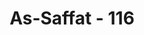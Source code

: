 ---
title: "As-Saffat - 116"
no: 116
arabic_no: ١١٦
ayah: وَنَصَرْنٰهُمْ فَكَانُوْا هُمُ الْغٰلِبِيْنَۚ 
translation: "dan Kami tolong mereka, sehingga jadilah mereka orang-orang yang menang."
tafsir: "Pada ayat ini, Allah menjelaskan enam nikmat yang telah diberikan kepada Musa dan Harun. Nikmat-nikmat itu ialah\n\nPertama, Musa, Harun, dan kaumnya diselamatkan dari bencana yang besar. Sejak lama, orang Israil hidup di Mesir di bawah kekuasaan Fir'aun. Mereka disuruh melakukan pekerjaan yang berat dengan paksa dan diperlakukan sebagai budak belian. Bahkan anak laki-laki mereka banyak yang dibunuh dan anak-anak perempuan dibiarkan hidup atas perintah dan ramalan dukun-dukun yang mengelilingi Fir'aun. Hampir saja mereka mengalami kemusnahan, jika Musa dan Harun tidak datang menyelamatkan mereka.\n\nKedua, di samping tertolongnya mereka dari kejaran Fir'aun, bahkan Firaun tenggelam di dasar laut, Bani Israil berhasil pula mengalahkan musuh-musuh lainnya, dan merebut kembali negeri-negeri mereka. Mereka kembali dapat mengumpulkan harta kekayaan yang mereka peroleh sepanjang hidup, menjadi bangsa yang kuat, serta memiliki kekuatan dan kekuasaan hingga memiliki negara yang besar seperti zaman raja Talut dan Daud. Firman Allah:\n\nMaka mereka mengalahkannya dengan izin Allah, dan Daud membunuh Jalut. Kemudian Allah memberinya (Daud) kerajaan, dan hikmah, dan mengajarinya apa yang Dia kehendaki¦. (al-Baqarah/2: 251)"
---